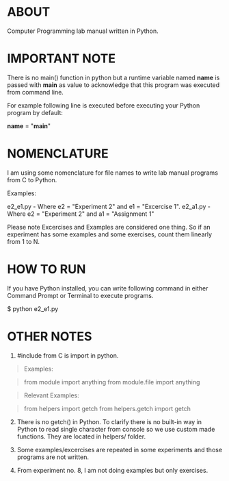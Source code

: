 ABOUT
=====

Computer Programming lab manual written in Python.

IMPORTANT NOTE
==============

There is no main() function in python but a runtime variable named __name__ is passed with __main__ as value to acknowledge that this program was executed from command line.

For example following line is executed before executing your Python program by default: 

__name__ = "__main__"

NOMENCLATURE
============

I am using some nomenclature for file names to write lab manual programs from C to Python.

Examples:

e2_e1.py - Where e2 = "Experiment 2" and e1 = "Excercise 1". 
e2_a1.py - Where e2 = "Experiment 2" and a1 = "Assignment 1"

Please note Excercises and Examples are considered one thing. So if an experiment has some examples and some exercises, count them linearly from 1 to N.

HOW TO RUN
==========

If you have Python installed, you can write following command in either Command Prompt or Terminal to execute programs.

$ python e2_e1.py

OTHER NOTES
===========

1. #include from C is import in python.

> Examples:

> from module import anything
> from module.file import anything

> Relevant Examples:

> from helpers import getch
> from helpers.getch import getch

2. There is no getch() in Python. To clarify there is no built-in way in Python to read single character from console so we use custom made functions. They are located in helpers/ folder.

3. Some examples/excercises are repeated in some experiments and those programs are not written.

4. From experiment no. 8, I am not doing examples but only exercises. 